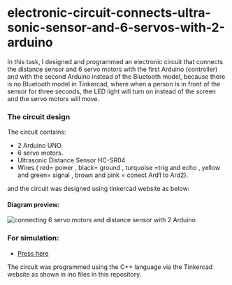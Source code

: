 # electronic-circuit-connects-ultra-sonic-sensor-and-6-servos-with-2-arduino

In this task, I designed and programmed an electronic circuit that connects the distance sensor and 6 servo motors with the first Arduino (controller) and with the second Arduino instead of the Bluetooth model, because there is no Bluetooth model in Tinkercad, where when a person is in front of the sensor for three seconds, the LED light will turn on instead of the screen and the servo motors will move.

### The circuit design 
The circuit contains:

- 2 Arduino UNO.
- 6 servo motors.
- Ultrasonic Distance Sensor HC-SR04
- Wires ( red= power , black= ground , turquoise =trig and echo , yellow and green= signal , brown and pink = conect Ard1 to Ard2).
 
and the circuit was designed using tinkercad website as below:
#### Diagram preview:
![connecting 6 servo motors and distance sensor with 2 Arduino  ](https://user-images.githubusercontent.com/86317095/128879154-df1bfb66-7377-481b-b690-54d01aa3646e.png)




 ### For simulation:
 - [Press here ](https://www.tinkercad.com/things/kKCEAje9GJr-connecting-6-servo-motors-and-distance-sensor-with-2-arduino-)
 
 The circuit was programmed using the C++ language via the Tinkercad website as shown in ino files in this repository.
